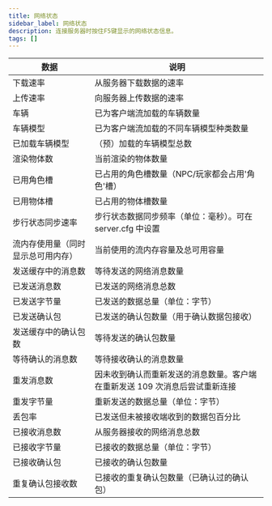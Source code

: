 ```yaml
---
title: 网络状态
sidebar_label: 网络状态
description: 连接服务器时按住F5键显示的网络状态信息。
tags: []
---
```


| 数据                               | ​**说明**​                                                                  |
| ---------------------------------- | --------------------------------------------------------------------------- |
| 下载速率                           | 从服务器下载数据的速率                                                      |
| 上传速率                           | 向服务器上传数据的速率                                                      |
| 车辆                               | 已为客户端流加载的车辆数量                                                  |
| 车辆模型                           | 已为客户端流加载的不同车辆模型种类数量                                      |
| 已加载车辆模型                     | （预）加载的车辆模型总数                                                    |
| 渲染物体数                         | 当前渲染的物体数量                                                          |
| 已用角色槽                         | 已占用的角色槽数量（NPC/玩家都会占用'角色'槽）                              |
| 已用物体槽                         | 已占用的物体槽数量                                                          |
| 步行状态同步速率                   | 步行状态数据同步频率（单位：毫秒）。可在 server.cfg 中设置                  |
| 流内存使用量（同时显示总可用内存） | 当前使用的流内存容量及总可用容量                                            |
| 发送缓存中的消息数                 | 等待发送的网络消息数量                                                      |
| 已发送消息数                       | 已发送的网络消息总数                                                        |
| 已发送字节量                       | 已发送的数据总量（单位：字节）                                              |
| 已发送确认包                       | 已发送的确认包数量（用于确认数据包接收）                                    |
| 发送缓存中的确认包数               | 等待发送的确认包数量                                                        |
| 等待确认的消息数                   | 等待接收确认的消息数量                                                      |
| 重发消息数                         | 因未收到确认而重新发送的消息数量。客户端在重新发送 109 次消息后尝试重新连接 |
| 重发字节量                         | 重新发送的数据总量（单位：字节）                                            |
| 丢包率                             | 已发送但未被接收端收到的数据包百分比                                        |
| 已接收消息数                       | 从服务器接收的网络消息总数                                                  |
| 已接收字节量                       | 已接收的数据总量（单位：字节）                                              |
| 已接收确认包                       | 已接收的确认包数量                                                          |
| 重复确认包接收数                   | 已接收的重复确认包数量（已确认过的确认包）                                  |
